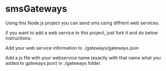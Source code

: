 # smsGateways
Using this Node.js project you can send sms using diffrent web services.

if you want to add a web service to this project, just fork it and do below instructions:

Add your web service information to ./gateways/gateways.json

Add a js file with your webservice name (exactly with that name what you added to gateways.json) in ./gateways folder. 


